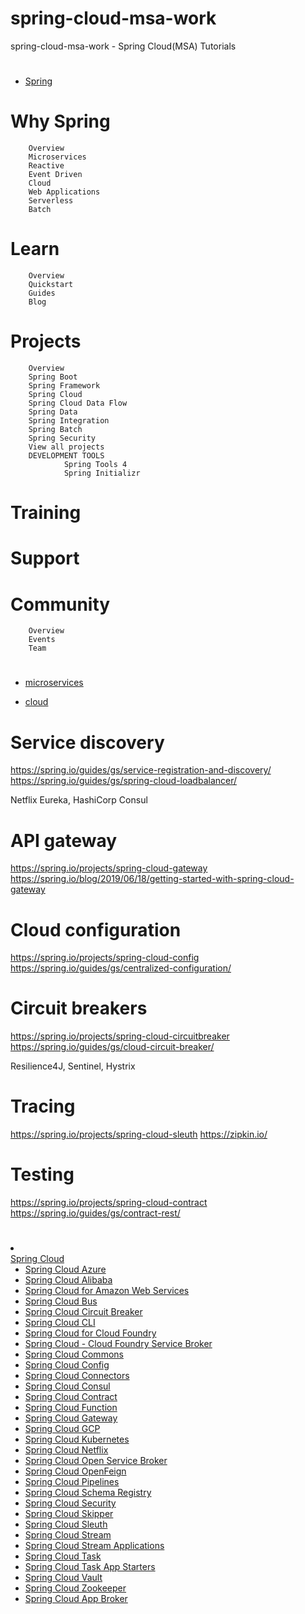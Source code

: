 # spring-cloud-msa-work
spring-cloud-msa-work - Spring Cloud(MSA) Tutorials 


# ####################################################################

* [Spring](https://spring.io/)

# ####################################################################

# Why Spring
        Overview
        Microservices
        Reactive
        Event Driven
        Cloud
        Web Applications
        Serverless
        Batch
# Learn
        Overview
        Quickstart
        Guides
        Blog
# Projects
        Overview
        Spring Boot
        Spring Framework
        Spring Cloud
        Spring Cloud Data Flow
        Spring Data
        Spring Integration
        Spring Batch
        Spring Security
        View all projects
        DEVELOPMENT TOOLS
                Spring Tools 4
                Spring Initializr 
# Training                
# Support
# Community
        Overview
        Events
        Team

# ####################################################################

* [microservices](https://spring.io/microservices)

* [cloud](https://spring.io/cloud) 

# ####################################################################

# Service discovery 
https://spring.io/guides/gs/service-registration-and-discovery/
https://spring.io/guides/gs/spring-cloud-loadbalancer/

Netflix Eureka, HashiCorp Consul

# API gateway
https://spring.io/projects/spring-cloud-gateway 
https://spring.io/blog/2019/06/18/getting-started-with-spring-cloud-gateway

# Cloud configuration
https://spring.io/projects/spring-cloud-config
https://spring.io/guides/gs/centralized-configuration/


# Circuit breakers
https://spring.io/projects/spring-cloud-circuitbreaker
https://spring.io/guides/gs/cloud-circuit-breaker/

Resilience4J, Sentinel, Hystrix

# Tracing
https://spring.io/projects/spring-cloud-sleuth
https://zipkin.io/


# Testing
https://spring.io/projects/spring-cloud-contract
https://spring.io/guides/gs/contract-rest/

# ####################################################################

<li class="sidebar_project active">
<div>
<a href="https://spring.io/projects/spring-cloud" name="&amp;lpos=apps_scodevmw : 65" onclick="s_objectID='apps_scodevmw : Spring Cloud : 65'">Spring Cloud</a>
<i class="fas fa-chevron-down" aria-hidden="true"></i>
</div>
<ul class="sidebar_children">
<li class="sidebar_child">
<a href="https://spring.io/projects/spring-cloud-azure" name="&amp;lpos=apps_scodevmw : 66" onclick="s_objectID='apps_scodevmw : Spring Cloud Azure : 66'">
<span>Spring Cloud Azure</span>
</a>
</li>
<li class="sidebar_child">
<a href="https://spring.io/projects/spring-cloud-alibaba" name="&amp;lpos=apps_scodevmw : 67" onclick="s_objectID='apps_scodevmw : Spring Cloud Alibaba : 67'">
<span>Spring Cloud Alibaba</span>
</a>
</li>
<li class="sidebar_child">
<a href="https://spring.io/projects/spring-cloud-aws" name="&amp;lpos=apps_scodevmw : 68" onclick="s_objectID='apps_scodevmw : Spring Cloud for Amazon Web Services : 68'">
<span>Spring Cloud for Amazon Web Services</span>
</a>
</li>
<li class="sidebar_child">
<a href="https://spring.io/projects/spring-cloud-bus" name="&amp;lpos=apps_scodevmw : 69" onclick="s_objectID='apps_scodevmw : Spring Cloud Bus : 69'">
<span>Spring Cloud Bus</span>
</a>
</li>
<li class="sidebar_child">
<a href="https://spring.io/projects/spring-cloud-circuitbreaker" name="&amp;lpos=apps_scodevmw : 70" onclick="s_objectID='apps_scodevmw : Spring Cloud Circuit Breaker : 70'">
<span>Spring Cloud Circuit Breaker</span>
</a>
</li>
<li class="sidebar_child">
<a href="https://spring.io/projects/spring-cloud-cli" name="&amp;lpos=apps_scodevmw : 71" onclick="s_objectID='apps_scodevmw : Spring Cloud CLI : 71'">
<span>Spring Cloud CLI</span>
</a>
</li>
<li class="sidebar_child">
<a href="https://spring.io/projects/spring-cloud-cloudfoundry" name="&amp;lpos=apps_scodevmw : 72" onclick="s_objectID='apps_scodevmw : Spring Cloud for Cloud Foundry : 72'">
<span>Spring Cloud for Cloud Foundry</span>
</a>
</li>
<li class="sidebar_child">
<a href="https://spring.io/projects/spring-cloud-cloudfoundry-service-broker" name="&amp;lpos=apps_scodevmw : 73" onclick="s_objectID='apps_scodevmw : Spring Cloud - Cloud Foundry Service Broker : 73'">
<span>Spring Cloud - Cloud Foundry Service Broker</span>
</a>
</li>
<li class="sidebar_child">
<a href="https://spring.io/projects/spring-cloud-commons" name="&amp;lpos=apps_scodevmw : 74" onclick="s_objectID='apps_scodevmw : Spring Cloud Commons : 74'">
<span>Spring Cloud Commons</span>
</a>
</li>
<li class="sidebar_child">
<a href="https://spring.io/projects/spring-cloud-config" name="&amp;lpos=apps_scodevmw : 75" onclick="s_objectID='apps_scodevmw : Spring Cloud Config : 75'">
<span>Spring Cloud Config</span>
</a>
</li>
<li class="sidebar_child">
<a href="https://spring.io/projects/spring-cloud-connectors" name="&amp;lpos=apps_scodevmw : 76" onclick="s_objectID='apps_scodevmw : Spring Cloud Connectors : 76'">
<span>Spring Cloud Connectors</span>
</a>
</li>
<li class="sidebar_child">
<a href="https://spring.io/projects/spring-cloud-consul" name="&amp;lpos=apps_scodevmw : 77" onclick="s_objectID='apps_scodevmw : Spring Cloud Consul : 77'">
<span>Spring Cloud Consul</span>
</a>
</li>
<li class="sidebar_child">
<a href=" https://spring.io/projects/spring-cloud-contract">
<span>Spring Cloud Contract</span>
</a>
</li>
<li class="sidebar_child">
<a href="https://spring.io/projects/spring-cloud-function">
<span>Spring Cloud Function</span>
</a>
</li>
<li class="sidebar_child">
<a href="https://spring.io/projects/spring-cloud-gateway">
<span>Spring Cloud Gateway</span>
</a>
</li>
<li class="sidebar_child">
<a href="https://spring.io/projects/spring-cloud-gcp">
<span>Spring Cloud GCP</span>
</a>
</li>
<li class="sidebar_child">
<a href="https://spring.io/projects/spring-cloud-kubernetes">
<span>Spring Cloud Kubernetes</span>
</a>
</li>
<li class="sidebar_child">
<a href="https://spring.io/projects/spring-cloud-netflix">
<span>Spring Cloud Netflix</span>
</a>
</li>
<li class="sidebar_child">
<a href="https://spring.io/projects/spring-cloud-open-service-broker">
<span>Spring Cloud Open Service Broker</span>
</a>
</li>
<li class="sidebar_child">
<a href="https://spring.io/projects/spring-cloud-openfeign">
<span>Spring Cloud OpenFeign</span>
</a>
</li>
<li class="sidebar_child">
<a href=" https://spring.io/projects/spring-cloud-pipelines">
<span>Spring Cloud Pipelines</span>
</a>
</li>
<li class="sidebar_child">
<a href="https://spring.io/projects/spring-cloud-schema-registry">
<span>Spring Cloud Schema Registry</span>
</a>
</li>
<li class="sidebar_child">
<a href="https://spring.io/projects/spring-cloud-security">
<span>Spring Cloud Security</span>
</a>
</li>
<li class="sidebar_child">
<a href="https://cloud.spring.io/spring-cloud-skipper">
<span>Spring Cloud Skipper</span>
</a>
</li>
<li class="sidebar_child">
<a href=" https://spring.io/projects/spring-cloud-sleuth">
<span>Spring Cloud Sleuth</span>
</a>
</li>
<li class="sidebar_child">
<a href="https://cloud.spring.io/spring-cloud-stream">
<span>Spring Cloud Stream</span>
</a>
</li>
<li class="sidebar_child">
 <a href="https://spring.io/projects/spring-cloud-stream-applications">
<span>Spring Cloud Stream Applications</span>
</a>
</li>
<li class="sidebar_child">
<a href="https://spring.io/projects/spring-cloud-task" name="&amp;lpos=apps_scodevmw : 93" onclick="s_objectID='apps_scodevmw : Spring Cloud Task : 93'">
<span>Spring Cloud Task</span>
</a>
</li>
<li class="sidebar_child">
<a href="https://spring.io/projects/spring-cloud-task-app-starters" name="&amp;lpos=apps_scodevmw : 94" onclick="s_objectID='apps_scodevmw : Spring Cloud Task App Starters : 94'">
<span>Spring Cloud Task App Starters</span>
</a>
</li>
<li class="sidebar_child">
<a href="https://spring.io/projects/spring-cloud-vault" name="&amp;lpos=apps_scodevmw : 95" onclick="s_objectID='apps_scodevmw : Spring Cloud Vault : 95'">
<span>Spring Cloud Vault</span>
</a>
</li>
<li class="sidebar_child">
<a href="https://spring.io/projects/spring-cloud-zookeeper" name="&amp;lpos=apps_scodevmw : 96" onclick="s_objectID='apps_scodevmw : Spring Cloud Zookeeper : 96'">
<span>Spring Cloud Zookeeper</span>
</a>
</li>
 <li class="sidebar_child">
<a href="https://spring.io/projects/spring-cloud-app-broker" name="&amp;lpos=apps_scodevmw : 97" onclick="s_objectID='apps_scodevmw : Spring Cloud App Broker : 97'">
<span>Spring Cloud App Broker</span>
</a>
</li>
</ul>
</li>